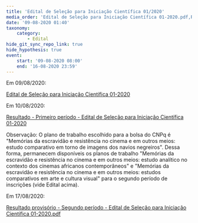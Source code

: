 ```yaml
---
title: 'Edital de Seleção para Iniciação Científica 01/2020'
media_order: 'Edital de Seleção para Iniciação Científica 01-2020.pdf,Resultado - Primeiro período - Edital de Seleção para Iniciação Científica 01-2020.pdf,Resultado - Primeiro período - Edital de Seleção para Iniciação Científica 01-2020.pdf,Resultado provisório - Segundo período - Edital de Seleção para Iniciação Científica 01-2020.pdf'
date: '09-08-2020 01:40'
taxonomy:
    category:
        - Edital
hide_git_sync_repo_link: true
hide_hypothesis: true
event:
    start: '09-08-2020 08:00'
    end: '16-08-2020 23:59'
---
```


Em 09/08/2020:

[Edital de Seleção para Iniciação Científica 01-2020](Edital%20de%20Sele%C3%A7%C3%A3o%20para%20Inicia%C3%A7%C3%A3o%20Cient%C3%ADfica%2001-2020.pdf)


Em 10/08/2020:

[Resultado - Primeiro período - Edital de Seleção para Iniciação Científica 01-2020](Resultado%20-%20Primeiro%20peri%CC%81odo%20-%20Edital%20de%20Selec%CC%A7a%CC%83o%20para%20Iniciac%CC%A7a%CC%83o%20Cienti%CC%81fica%2001-2020.pdf)

Observação: O plano de trabalho escolhido para a bolsa do CNPq é "Memórias da escravidão e resistência no cinema e em outros meios: estudo comparativo em torno de imagens dos navios negreiros". Dessa forma, permanecem disponíveis os planos de trabalho "Memórias da escravidão e resistência no cinema e em outros meios: estudo analítico no contexto dos cinemas africanos contemporâneos" e "Memórias da escravidão e resistência no cinema e em outros meios: estudos comparativos em arte e cultura visual" para o segundo período de inscrições (vide Edital acima).

Em 17/08/2020:

[Resultado provisório - Segundo período - Edital de Seleção para Iniciação Científica 01-2020.pdf](Resultado%20proviso%CC%81rio%20-%20Segundo%20peri%CC%81odo%20-%20Edital%20de%20Selec%CC%A7a%CC%83o%20para%20Iniciac%CC%A7a%CC%83o%20Cienti%CC%81fica%2001-2020.pdf)
